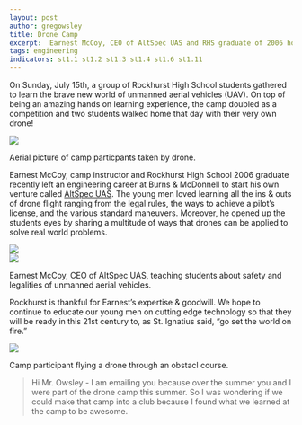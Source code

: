 ```yaml
---
layout: post
author: gregowsley
title: Drone Camp
excerpt:  Earnest McCoy, CEO of AltSpec UAS and RHS graduate of 2006 hosted an exciting hands on drone camp for Rockhurst students. They learned aspects of safety, FAA rules, drone components, flight and control theory, and experiences flying a drone with their own two hands!
tags: engineering
indicators: st1.1 st1.2 st1.3 st1.4 st1.6 st1.11
---
```


On Sunday, July 15th, a group of Rockhurst High School students gathered to learn the brave new world of unmanned aerial vehicles (UAV). On top of being an amazing hands on learning experience, the camp doubled as a competition and two students walked home that day with their very own drone!
<div class="flex-wrapper">
  <div class="x1"><img src="{{ site.baseurl }}/img/DroneCampPhotoClose.jpg"></div>
</div>
<p class="caption">Aerial picture of camp particpants taken by drone.</p>
    
Earnest McCoy, camp instructor and Rockhurst High School 2006 graduate recently left an engineering career at Burns & McDonnell to start his own venture called [AltSpec UAS](https://www.altspecuas.com/). The young men loved learning all the ins & outs of drone flight ranging from the legal rules, the ways to achieve a pilot’s license, and the various standard maneuvers. Moreover, he opened up the students eyes by sharing a multitude of ways that drones can be applied to solve real world problems. 
<div class="flex-wrapper">
  <div class="x1"><img src="{{ site.baseurl }}/img/DroneCamp1.JPG"></div>
  <div class="x1"><img src="{{ site.baseurl }}/img/DroneCamp2.JPG"></div>
</div>
<p class="caption">Earnest McCoy, CEO of AltSpec UAS, teaching students about safety and legalities of unmanned aerial vehicles. </p>

Rockhurst is thankful for Earnest’s expertise & goodwill. We hope to continue to educate our young men on cutting edge technology so that they will be ready in this 21st century to, as St. Ignatius said, “go set the world on fire.”

<div class="flex-wrapper">
  <div class="x1"><img src="{{ site.baseurl }}/img/DroneCamp3.JPG"></div>
</div>
<p class="caption">Camp participant flying a drone through an obstacl course.</p>

<blockquote> Hi Mr. Owsley - I am emailing you because over the summer you and I were part of the drone camp this summer. 
So I was wondering if we could make that camp into a club because I found what we learned at the camp to be awesome. </blockquote>
